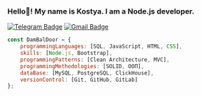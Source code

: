 ### Hello👋! My name is Kostya. I am a Node.js developer.
[![Telegram Badge](https://img.shields.io/badge/-Telegram-blue?style=flat-square&logo=Telegram&logoColor=white&link=https://t.me/yourusername)](https://t.me/hdmi30)
[![Gmail Badge](https://img.shields.io/badge/-Gmail-red?style=flat-square&logo=Gmail&logoColor=white&link=mailto:yourmail@gmail.com)](mailto:bad261203@gmail.com)

```javascript
const DamBalDoor = {
    programmingLanguages: [SQL, JavaScript, HTML, CSS],
    skills: [Node.js, Bootstrap],
    programmingPatterns: [Clean Architecture, MVC],
    programmingMethodologies: [SOLID, ООП],
    dataBase: [MySQL, PostgreSQL, ClickHouse],
    versionControl: [Git, GitHub, GitLab]
};
```
